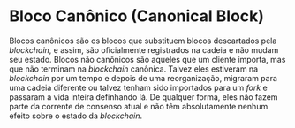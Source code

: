 # Bloco Canônico (Canonical Block)

Blocos canônicos são os blocos que substituem blocos descartados pela _blockchain_, e assim, são oficialmente registrados na cadeia e não mudam seu estado. Blocos não canônicos são aqueles que um cliente importa, mas que não terminam na _blockchain_ canônica. Talvez eles estiveram na _blockchain_ por um tempo e depois de uma reorganização, migraram para uma cadeia diferente ou talvez tenham sido importados para um _fork_ e passaram a vida inteira definhando lá. De qualquer forma, eles não fazem parte da corrente de consenso atual e não têm absolutamente nenhum efeito sobre o estado da _blockchain_.
